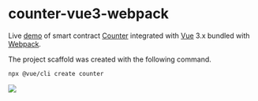 # counter-vue3-webpack

Live [demo](https://counter-vue3-webpack.vercel.app/) of smart contract [Counter](src/contracts/counter.ts) integrated with [Vue](https://vuejs.org/) 3.x bundled with [Webpack](https://webpack.js.org/).

The project scaffold was created with the following command. 

```bash
npx @vue/cli create counter
```

![](https://aaron67-public.oss-cn-beijing.aliyuncs.com/202307311114710.png)
